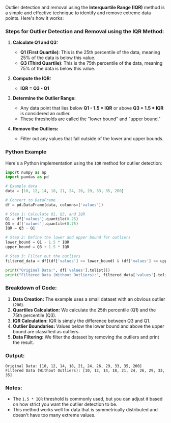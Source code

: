Outlier detection and removal using the **Interquartile Range (IQR)** method is a simple and effective technique to identify and remove extreme data points. Here's how it works:

### Steps for Outlier Detection and Removal using the IQR Method:

1. **Calculate Q1 and Q3:**
   - **Q1 (First Quartile)**: This is the 25th percentile of the data, meaning 25% of the data is below this value.
   - **Q3 (Third Quartile)**: This is the 75th percentile of the data, meaning 75% of the data is below this value.

2. **Compute the IQR:**
   - **IQR = Q3 - Q1**

3. **Determine the Outlier Range:**
   - Any data point that lies below **Q1 - 1.5 * IQR** or above **Q3 + 1.5 * IQR** is considered an outlier.
   - These thresholds are called the "lower bound" and "upper bound."

4. **Remove the Outliers:**
   - Filter out any values that fall outside of the lower and upper bounds.

### Python Example

Here's a Python implementation using the `IQR` method for outlier detection:

```python
import numpy as np
import pandas as pd

# Example data
data = [10, 12, 14, 18, 21, 24, 26, 29, 33, 35, 200]

# Convert to DataFrame
df = pd.DataFrame(data, columns=['values'])

# Step 1: Calculate Q1, Q3, and IQR
Q1 = df['values'].quantile(0.25)
Q3 = df['values'].quantile(0.75)
IQR = Q3 - Q1

# Step 2: Define the lower and upper bound for outliers
lower_bound = Q1 - 1.5 * IQR
upper_bound = Q3 + 1.5 * IQR

# Step 3: Filter out the outliers
filtered_data = df[(df['values'] >= lower_bound) & (df['values'] <= upper_bound)]

print("Original Data:", df['values'].tolist())
print("Filtered Data (Without Outliers):", filtered_data['values'].tolist())
```

### Breakdown of Code:
1. **Data Creation:** The example uses a small dataset with an obvious outlier (`200`).
2. **Quartiles Calculation:** We calculate the 25th percentile (Q1) and the 75th percentile (Q3).
3. **IQR Calculation:** IQR is simply the difference between Q3 and Q1.
4. **Outlier Boundaries:** Values below the lower bound and above the upper bound are classified as outliers.
5. **Data Filtering:** We filter the dataset by removing the outliers and print the result.

### Output:

```
Original Data: [10, 12, 14, 18, 21, 24, 26, 29, 33, 35, 200]
Filtered Data (Without Outliers): [10, 12, 14, 18, 21, 24, 26, 29, 33, 35]
```

### Notes:
- The `1.5 * IQR` threshold is commonly used, but you can adjust it based on how strict you want the outlier detection to be.
- This method works well for data that is symmetrically distributed and doesn't have too many extreme values.
